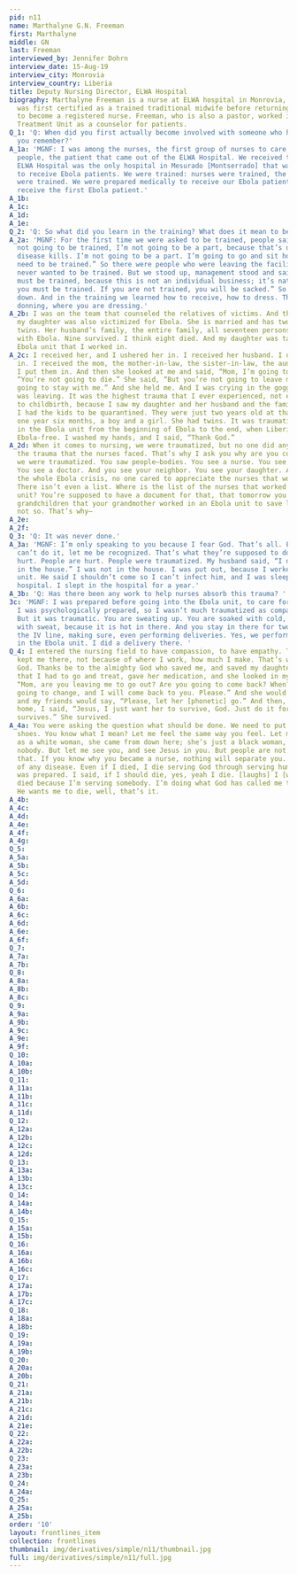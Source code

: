 ```yaml
---
pid: n11
name: Marthalyne G.N. Freeman
first: Marthalyne
middle: GN
last: Freeman
interviewed_by: Jennifer Dohrn
interview_date: 15-Aug-19
interview_city: Monrovia
interview_country: Liberia
title: Deputy Nursing Director, ELWA Hospital
biography: Marthalyne Freeman is a nurse at ELWA hospital in Monrovia, Liberia. Freeman
  was first certified as a trained traditional midwife before returning to school
  to become a registered nurse. Freeman, who is also a pastor, worked in the Ebola
  Treatment Unit as a counselor for patients.
Q_1: 'Q: When did you first actually become involved with someone who had Ebola? Do
  you remember?'
A_1a: 'MGNF: I was among the nurses, the first group of nurses to care for the first
  people, the patient that came out of the ELWA Hospital. We received the first patient.
  ELWA Hospital was the only hospital in Mesurado [Montserrado] that was prepared
  to receive Ebola patients. We were trained: nurses were trained, the hygienists
  were trained. We were prepared medically to receive our Ebola patients, and we did
  receive the first Ebola patient.'
A_1b: 
A_1c: 
A_1d: 
A_1e: 
Q_2: 'Q: So what did you learn in the training? What does it mean to be trained?'
A_2a: 'MGNF: For the first time we were asked to be trained, people said, “No, I’m
  not going to be trained, I’m not going to be a part, because that’s dangerous. That
  disease kills. I’m not going to be a part. I’m going to go and sit home, so I don’t
  need to be trained.” So there were people who were leaving the facility, and some
  never wanted to be trained. But we stood up, management stood and said, “Everyone
  must be trained, because this is not an individual business; it’s nationwide. So
  you must be trained. If you are not trained, you will be sacked.” So people came
  down. And in the training we learned how to receive, how to dress. They call it
  donning, where you are dressing.'
A_2b: I was on the team that counseled the relatives of victims. And then, unfortunately
  my daughter was also victimized for Ebola. She is married and has two children,
  twins. Her husband’s family, the entire family, all seventeen persons, came down
  with Ebola. Nine survived. I think eight died. And my daughter was taken to the
  Ebola unit that I worked in. 
A_2c: I received her, and I ushered her in. I received her husband. I ushered him
  in. I received the mom, the mother-in-law, the sister-in-law, the aunt-in-law, and
  I put them in. And then she looked at me and said, “Mom, I’m going to die.” I said,
  “You’re not going to die.” She said, “But you’re not going to leave me here. You’re
  going to stay with me.” And she held me. And I was crying in the goggles when I
  was leaving. It was the highest trauma that I ever experienced, not even compared
  to childbirth, because I saw my daughter and her husband and the family, and then
  I had the kids to be quarantined. They were just two years old at that time, just
  one year six months, a boy and a girl. She had twins. It was traumatizing. I worked
  in the Ebola unit from the beginning of Ebola to the end, when Liberia was announced
  Ebola-free. I washed my hands, and I said, “Thank God.”
A_2d: When it comes to nursing, we were traumatized, but no one did anything with
  the trauma that the nurses faced. That’s why I ask you why are you coming now. Because
  we were traumatized. You saw people—bodies. You see a nurse. You see a midwife.
  You see a doctor. And you see your neighbor. You see your daughter. And there after
  the whole Ebola crisis, no one cared to appreciate the nurses that work in the unit.
  There isn’t even a list. Where is the list of the nurses that worked in the Ebola
  unit? You’re supposed to have a document for that, that tomorrow you will tell my
  grandchildren that your grandmother worked in an Ebola unit to save lives. That’s
  not so. That’s why—
A_2e: 
A_2f: 
Q_3: 'Q: It was never done.'
A_3a: 'MGNF: I’m only speaking to you because I fear God. That’s all. Even if you
  can’t do it, let me be recognized. That’s what they’re supposed to do. People are
  hurt. People are hurt. People were traumatized. My husband said, “I don’t want you
  in the house.” I was not in the house. I was put out, because I worked in the Ebola
  unit. He said I shouldn’t come so I can’t infect him, and I was sleeping in the
  hospital. I slept in the hospital for a year.'
A_3b: 'Q: Has there been any work to help nurses absorb this trauma? '
3c: 'MGNF: I was prepared before going into the Ebola unit, to care for Ebola patients.
  I was psychologically prepared, so I wasn’t much traumatized as compared to others.
  But it was traumatic. You are sweating up. You are soaked with cold, with tears,
  with sweat, because it is hot in there. And you stay in there for two hours, establishing
  the IV line, making sure, even performing deliveries. Yes, we performed delivery
  in the Ebola unit. I did a delivery there. '
Q_4: I entered the nursing field to have compassion, to have empathy. That’s what
  kept me there, not because of where I work, how much I make. That’s why. But I thank
  God. Thanks be to the almighty God who saved me, and saved my daughter and her husband,
  that I had to go and treat, gave her medication, and she looked in my eyes and said,
  “Mom, are you leaving me to go out? Are you going to come back? When?” I said, “I’m
  going to change, and I will come back to you. Please.” And she would run, grab me,
  and my friends would say, “Please, let her [phonetic] go.” And then, when I came
  home, I said, “Jesus, I just want her to survive, God. Just do it for me that she
  survives.” She survived.
A_4a: You were asking the question what should be done. We need to put people in our
  shoes. You know what I mean? Let me feel the same way you feel. Let me not see you
  as a white woman, she came from down here; she’s just a black woman, she’s just
  nobody. But let me see you, and see Jesus in you. But people are not acting like
  that. If you know why you became a nurse, nothing will separate you. I’m not afraid
  of any disease. Even if I died, I die serving God through serving humanity. So I
  was prepared. I said, if I should die, yes, yeah I die. [laughs] I [would have]
  died because I’m serving somebody. I’m doing what God has called me to do. So if
  He wants me to die, well, that’s it.
A_4b: 
A_4c: 
A_4d: 
A_4e: 
A_4f: 
A_4g: 
Q_5: 
A_5a: 
A_5b: 
A_5c: 
A_5d: 
Q_6: 
A_6a: 
A_6b: 
A_6c: 
A_6d: 
A_6e: 
A_6f: 
Q_7: 
A_7a: 
A_7b: 
Q_8: 
A_8a: 
A_8b: 
A_8c: 
Q_9: 
A_9a: 
A_9b: 
A_9c: 
A_9e: 
A_9f: 
Q_10: 
A_10a: 
A_10b: 
Q_11: 
A_11a: 
A_11b: 
A_11c: 
A_11d: 
Q_12: 
A_12a: 
A_12b: 
A_12c: 
A_12d: 
Q_13: 
A_13a: 
A_13b: 
A_13c: 
Q_14: 
A_14a: 
A_14b: 
Q_15: 
A_15a: 
A_15b: 
Q_16: 
A_16a: 
A_16b: 
A_16c: 
Q_17: 
A_17a: 
A_17b: 
A_17c: 
Q_18: 
A_18a: 
A_18b: 
Q_19: 
A_19a: 
A_19b: 
Q_20: 
A_20a: 
A_20b: 
Q_21: 
A_21a: 
A_21b: 
A_21c: 
A_21d: 
A_21e: 
Q_22: 
A_22a: 
A_22b: 
Q_23: 
A_23a: 
A_23b: 
Q_24: 
A_24a: 
Q_25: 
A_25a: 
A_25b: 
order: '10'
layout: frontlines_item
collection: frontlines
thumbnail: img/derivatives/simple/n11/thumbnail.jpg
full: img/derivatives/simple/n11/full.jpg
---
```

